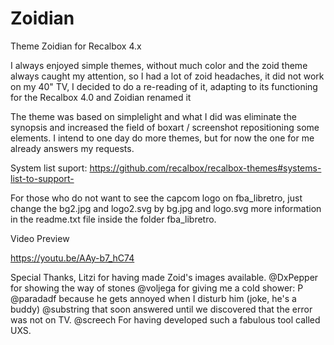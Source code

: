 # Zoidian
Theme Zoidian for Recalbox 4.x

I always enjoyed simple themes, without much color and the zoid theme always caught my attention, so I had a lot of zoid headaches, it did not work on my 40" TV, I decided to do a re-reading of it, adapting to its functioning for the Recalbox 4.0 and Zoidian renamed it

The theme was based on simplelight and what I did was eliminate the synopsis and increased the field of boxart / screenshot repositioning some elements. I intend to one day do more themes, but for now the one for me already answers my requests.

System list suport: https://github.com/recalbox/recalbox-themes#systems-list-to-support-

For those who do not want to see the capcom logo on fba_libretro, just change the bg2.jpg and logo2.svg by bg.jpg and logo.svg more information in the readme.txt file inside the folder fba_libretro.

Video Preview

https://youtu.be/AAy-b7_hC74

Special Thanks,
Litzi for having made Zoid's images available.
@DxPepper for showing the way of stones
@voljega for giving me a cold shower: P
@paradadf because he gets annoyed when I disturb him (joke, he's a buddy)
@substring that soon answered until we discovered that the error was not on TV.
@screech For having developed such a fabulous tool called UXS.

